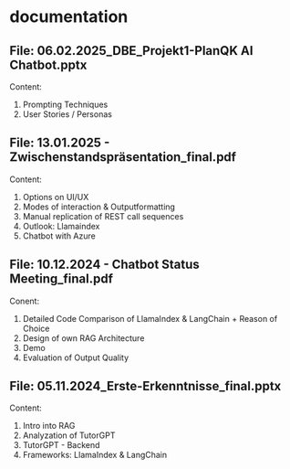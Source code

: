 # documentation

## File: 06.02.2025_DBE_Projekt1-PlanQK AI Chatbot.pptx
  Content:
  1. Prompting Techniques
  2. User Stories / Personas

## File: 13.01.2025 - Zwischenstandspräsentation_final.pdf
  Content:
  1. Options on UI/UX
  2. Modes of interaction & Outputformatting
  3. Manual replication of REST call sequences
  4. Outlook: Llamaindex
  5. Chatbot with Azure

## File: 10.12.2024 - Chatbot Status Meeting_final.pdf
  Conent:
  1. Detailed Code Comparison of LlamaIndex & LangChain + Reason of Choice
  2. Design of own RAG Architecture
  3. Demo
  4. Evaluation of Output Quality 

## File: 05.11.2024_Erste-Erkenntnisse_final.pptx
  Content: 
  1. Intro into RAG
  2. Analyzation of TutorGPT
  3. TutorGPT - Backend
  4. Frameworks: LlamaIndex & LangChain
            

